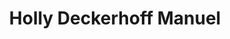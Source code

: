 ---
title: Holly Deckerhoff Manuel
aliases: 
  - /people/holly-deckerhoff
other_names:
  - Holly Deckerhoff
layout: people
featured_image: 
featured_image_attr: 
featured_image_alt: 
featured_image_caption: 
---